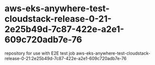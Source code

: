 # aws-eks-anywhere-test-cloudstack-release-0-21-2e25b49d-7c87-422e-a2e1-609c720adb7e-76
repository for use with E2E test job aws-eks-anywhere-test-cloudstack-release-0-21:2e25b49d-7c87-422e-a2e1-609c720adb7e-76

